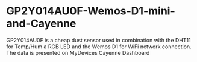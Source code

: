 # GP2Y014AU0F-Wemos-D1-mini-and-Cayenne
GP2Y014AU0F is a cheap dust sensor used in combination with the DHT11 for Temp/Hum a RGB LED and the Wemos D1 for WiFi network connection. The data is presented on MyDevices Cayenne Dashboard
